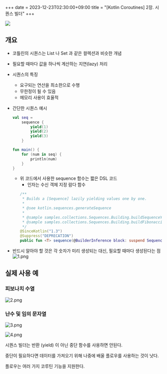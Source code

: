 +++ 
date = 2023-12-23T02:30:00+09:00
title = "[Kotlin Coroutines] 2장. 시퀀스 빌더"
+++

![](/images/books/kotlin-coroutines/cover.webp)

## 개요

- 코틀린의 시퀀스는 List 나 Set 과 같은 컬렉션과 비슷한 개념
- 필요할 때마다 값을 하나씩 계산하는 지연(lazy) 처리
- 시퀀스의 특징
  - 요구되는 연산을 최소한으로 수행
  - 무한정이 될 수 있음
  - 메모리 사용이 효율적
- 간단한 시퀀스 예시

  ```kotlin
  val seq =
      sequence {
          yield(1)
          yield(2)
          yield(3)
      }

  fun main() {
      for (num in seq) {
          println(num)
      }
  }
  ```

  - 위 코드에서 사용한 sequence 함수는 짧은 DSL 코드
    - 인자는 수신 객체 지정 람다 함수
    ```kotlin
    /**
     * Builds a [Sequence] lazily yielding values one by one.
     *
     * @see kotlin.sequences.generateSequence
     *
     * @sample samples.collections.Sequences.Building.buildSequenceYieldAll
     * @sample samples.collections.Sequences.Building.buildFibonacciSequence
     */
    @SinceKotlin("1.3")
    @Suppress("DEPRECATION")
    public fun <T> sequence(@BuilderInference block: suspend SequenceScope<T>.() -> Unit): Sequence<T> = Sequence { iterator(block) }
    ```

- 반드시 알아야 할 것은 각 숫자가 미리 생성되는 대신, 필요할 때마다 생성된다는 점
  ![1.png](/images/books/kotlin-coroutines/chapter02/1.png)

## 실제 사용 예

### 피보나치 수열

![2.png](/images/books/kotlin-coroutines/chapter02/2.png)

### 난수 및 임의 문자열

![3.png](/images/books/kotlin-coroutines/chapter02/3.png)

![4.png](/images/books/kotlin-coroutines/chapter02/4.png)

시퀀스 빌더는 반환 (yield) 이 아닌 중단 함수를 사용하면 안된다.

중단이 필요하다면 데이터를 가져오기 위해 나중에 배울 플로우를 사용하는 것이 낫다.

플로우는 여러 가지 코루틴 기능을 지원한다.

